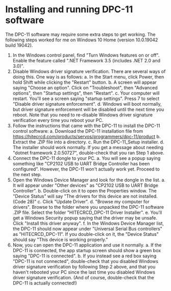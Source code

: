 # Installing and running DPC-11 software
The DPC-11 software may require some extra steps to get working. The following steps worked for me on Windows 10 Home (version 10.0.19042 build 19042).

1. In the Windows control panel, find "Turn Windows features on or off". Enable the feature called ".NET Framework 3.5 (includes .NET 2.0 and 3.0)".
2. Disable Windows driver signature verification. There are several ways of doing this. One way is as follows:
  a. In the Start menu, click Power, then hold Shift while clicking the "Restart" button.
  b. A screen will appear saying "Choose an option". Click on "Troubleshoot", then "Advanced options", then "Startup settings", then "Restart".
  c. Your computer will restart. You'll see a screen saying "startup settings". Press 7 to select "Disable driver signature enforcement".
  d. Windows will boot normally, but driver signature enforcement will be disabled until the next time you reboot. Note that you need to re-disable Windows driver signature verification every time you reboot your PC.
3. Follow the instructions that came with the DPC-11 to install the DPC-11 control software:
  a. Download the DPC-11 installation file from https://hitecrcd.com/products/servos/programmers/dpc-11/product
  b. Extract the .ZIP file into a directory.
  c. Run the DPC-11_Setup installer.
  d. The installer should work normally. If you get a message about needing "dotnet framework 2.0.50727", double-check that you ran Step 1 above.
4. Connect the DPC-11 dongle to your PC.
  a. You will see a popup saying something like "CP2102 USB to UART Bridge Controller has been configured". However, the DPC-11 won't actually work yet. Proceed to the next step.
5. Open the Windows Device Manager and look for the dongle in the list.
  a. It will appear under "Other devices" as "CP2102 USB to UART Bridge Controller".
  b. Double-click on it to open the Properties window. The "Device Status" will say "The drivers for this device are not installed. (Code 28)"
  c. Click "Update Driver".
  d. "Browse my computer for drivers". Browse to the folder where you unpacked the DPC-11 software .ZIP file. Select the folder "HITECRCD_DPC-11 Driver Installer".
  e. You'll get a Windows Security popup saying that the driver may be unsafe. Click "Install this driver anyway".
  f. In the Windows Device Manager list, the DPC-11 should now appear under "Universal Serial Bus controllers" as "HITECRCD_DPC-11". If you double-click on it, the "Device Status" should say "This device is working properly."
6. Now, you can open the DPC-11 application and use it normally.
  a. If the DPC-11 is connected, the app startup screen should show a green box saying "DPC-11 is connected".
  b. If you instead see a red box saying "DPC-11 is not connected", double-check that you disabled Windows driver signature verification by following Step 2 above, and that you haven't rebooted your PC since the last time you disabled Windows driver signature verification. (And of course, double-check that the DPC-11 is actually connected!)
